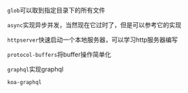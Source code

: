 `glob`可以取到指定目录下的所有文件

`async`实现异步并发，当然现在它过时了，但是可以参考它的实现

`httpserver`快速启动一个本地服务器，可以学习http服务器编写

`protocol-buffers`将buffer操作简单化

`graphql`实现graphql

`koa-graphql`